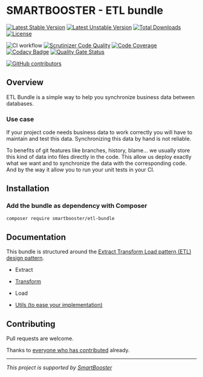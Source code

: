 # SMARTBOOSTER - ETL bundle

[![Latest Stable Version](https://poser.pugx.org/smartbooster/etl-bundle/v/stable)](https://packagist.org/packages/smartbooster/etl-bundle)
[![Latest Unstable Version](https://poser.pugx.org/smartbooster/etl-bundle/v/unstable)](https://packagist.org/packages/smartbooster/etl-bundle)
[![Total Downloads](https://poser.pugx.org/smartbooster/etl-bundle/downloads)](https://packagist.org/packages/smartbooster/etl-bundle)
[![License](https://poser.pugx.org/smartbooster/etl-bundle/license)](https://packagist.org/packages/smartbooster/etl-bundle)

![CI workflow](https://github.com/smartbooster/etl-bundle/actions/workflows/ci.yml/badge.svg)
[![Scrutinizer Code Quality](https://scrutinizer-ci.com/g/smartbooster/etl-bundle/badges/quality-score.png?b=master)](https://scrutinizer-ci.com/g/smartbooster/etl-bundle/?branch=master)
[![Code Coverage](https://scrutinizer-ci.com/g/smartbooster/etl-bundle/badges/coverage.png?b=master)](https://scrutinizer-ci.com/g/smartbooster/etl-bundle/?branch=master)
[![Codacy Badge](https://app.codacy.com/project/badge/Grade/870fd5e13d9f4befb3ff07c9d8eb26a8)](https://www.codacy.com/gh/smartbooster/etl-bundle/dashboard?utm_source=github.com&amp;utm_medium=referral&amp;utm_content=smartbooster/etl-bundle&amp;utm_campaign=Badge_Grade)
[![Quality Gate Status](https://sonarcloud.io/api/project_badges/measure?project=smartbooster_etl-bundle&metric=alert_status)](https://sonarcloud.io/dashboard?id=smartbooster_etl-bundle)

[![GitHub contributors](https://img.shields.io/github/contributors/smartbooster/sonata-bundle.svg)](https://github.com/smartbooster/sonata-bundle/graphs/contributors)


## Overview

ETL Bundle is a simple way to help you synchronize business data between databases.

### Use case

If your project code needs business data to work correctly you will have to maintain and test this data.
Synchronizing this data by hand is not reliable.

To benefits of git features like branches, history, blame... we usually store this kind of data into files directly in the code.
This allow us deploy exactly what we want and to synchronize the data with the corresponding code. And by the way it allow you to run your unit tests in your CI.

## Installation

### Add the bundle as dependency with Composer

``` bash
composer require smartbooster/etl-bundle
```

## Documentation

This bundle is structured around the [Extract Transform Load pattern (ETL) design pattern](https://en.wikipedia.org/wiki/Extract,_transform,_load).

- Extract
- [Transform](docs/transform.md)
- Load

- [Utils (to ease your implementation)](docs/utils.md)


## Contributing

Pull requests are welcome. 

Thanks to [everyone who has contributed](https://github.com/smartbooster/etl-bundle/contributors) already.

---

*This project is supported by [SmartBooster](https://www.smartbooster.io)*
